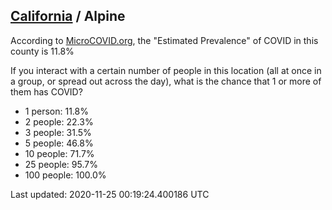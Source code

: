 
## [California](/united-states/california) / Alpine

According to [MicroCOVID.org](http://microcovid.org),
the "Estimated Prevalence" of COVID in this county is 11.8%

If you interact with a certain number of people in this location
(all at once in a group, or spread out across the day), what is the chance that
1 or more of them has COVID?

- 1 person: 11.8%
- 2 people: 22.3%
- 3 people: 31.5%
- 5 people: 46.8%
- 10 people: 71.7%
- 25 people: 95.7%
- 100 people: 100.0%

Last updated: 2020-11-25 00:19:24.400186 UTC
